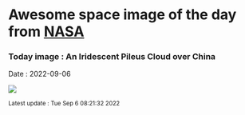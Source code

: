 
# Awesome space image of the day from [NASA](https://api.nasa.gov/)

### Today image : An Iridescent Pileus Cloud over China

Date : 2022-09-06


![](https://apod.nasa.gov/apod/image/2209/Pileus_Jiaqi_960.jpg)

<small>Latest update : Tue Sep  6 08:21:32 2022</small>


